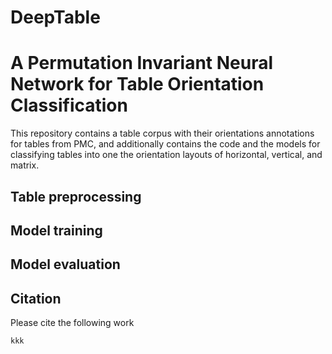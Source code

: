 # DeepTable

# A Permutation Invariant Neural Network for Table Orientation Classification

This repository contains a table corpus with their orientations annotations for tables from PMC, and additionally contains the code and the models for classifying tables into one the orientation layouts of horizontal, vertical, and matrix.
<br>
## Table preprocessing
## Model training
## Model evaluation
## Citation
Please cite the following work
```
kkk

